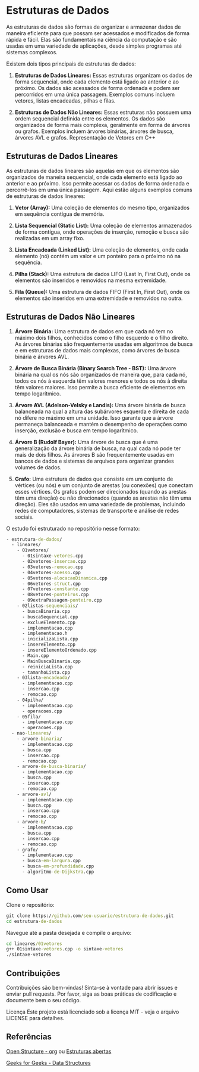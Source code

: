 # Estruturas de Dados

As estruturas de dados são formas de organizar e armazenar dados de maneira eficiente para que possam ser acessados e modificados de forma rápida e fácil. Elas são fundamentais na ciência da computação e são usadas em uma variedade de aplicações, desde simples programas até sistemas complexos.

Existem dois tipos principais de estruturas de dados:

1. **Estruturas de Dados Lineares:** Essas estruturas organizam os dados de forma sequencial, onde cada elemento está ligado ao anterior e ao próximo. Os dados são acessados de forma ordenada e podem ser percorridos em uma única passagem. Exemplos comuns incluem vetores, listas encadeadas, pilhas e filas.

2. **Estruturas de Dados Não Lineares:** Essas estruturas não possuem uma ordem sequencial definida entre os elementos. Os dados são organizados de forma mais complexa, geralmente em forma de árvores ou grafos. Exemplos incluem árvores binárias, árvores de busca, árvores AVL e grafos.
Representação de Vetores em C++

## Estruturas de Dados Lineares

As estruturas de dados lineares são aquelas em que os elementos são organizados de maneira sequencial, onde cada elemento está ligado ao anterior e ao próximo. Isso permite acessar os dados de forma ordenada e percorrê-los em uma única passagem. Aqui estão alguns exemplos comuns de estruturas de dados lineares:

1. **Vetor (Array):** Uma coleção de elementos do mesmo tipo, organizados em sequência contígua de memória.

2. **Lista Sequencial (Static List):** Uma coleção de elementos armazenados de forma contígua, onde operações de inserção, remoção e busca são realizadas em um array fixo.

3. **Lista Encadeada (Linked List):** Uma coleção de elementos, onde cada elemento (nó) contém um valor e um ponteiro para o próximo nó na sequência.

4. **Pilha (Stack):** Uma estrutura de dados LIFO (Last In, First Out), onde os elementos são inseridos e removidos na mesma extremidade.

5. **Fila (Queue):** Uma estrutura de dados FIFO (First In, First Out), onde os elementos são inseridos em uma extremidade e removidos na outra.

## Estruturas de Dados Não Lineares

1. **Árvore Binária:** Uma estrutura de dados em que cada nó tem no máximo dois filhos, conhecidos como o filho esquerdo e o filho direito. As árvores binárias são frequentemente usadas em algoritmos de busca e em estruturas de dados mais complexas, como árvores de busca binária e árvores AVL.

2. **Árvore de Busca Binária (Binary Search Tree - BST):** Uma árvore binária na qual os nós são organizados de maneira que, para cada nó, todos os nós à esquerda têm valores menores e todos os nós à direita têm valores maiores. Isso permite a busca eficiente de elementos em tempo logarítmico.

3. **Árvore AVL (Adelson-Velsky e Landis):** Uma árvore binária de busca balanceada na qual a altura das subárvores esquerda e direita de cada nó difere no máximo em uma unidade. Isso garante que a árvore permaneça balanceada e mantém o desempenho de operações como inserção, exclusão e busca em tempo logarítmico.

4. **Árvore B (Rudolf Bayer):** Uma árvore de busca que é uma generalização da árvore binária de busca, na qual cada nó pode ter mais de dois filhos. As árvores B são frequentemente usadas em bancos de dados e sistemas de arquivos para organizar grandes volumes de dados.

5. **Grafo:** Uma estrutura de dados que consiste em um conjunto de vértices (ou nós) e um conjunto de arestas (ou conexões) que conectam esses vértices. Os grafos podem ser direcionados (quando as arestas têm uma direção) ou não direcionados (quando as arestas não têm uma direção). Eles são usados em uma variedade de problemas, incluindo redes de computadores, sistemas de transporte e análise de redes sociais.

O estudo foi estruturado no repositório nesse formato:

```cmd
- estrutura-de-dados/
  - lineares/
    - 01vetores/
      - 01sintaxe-vetores.cpp
      - 02vetores-insercao.cpp
      - 03vetores-remocao.cpp
      - 04vetores-acesso.cpp
      - 05vetores-alocacaoDinamica.cpp
      - 06vetores-struct.cpp
      - 07vetores-constante.cpp
      - 08vetores-ponteiros.cpp
      - 09extraPassagem-ponteiro.cpp
    - 02listas-sequenciais/
      - buscaBinaria.cpp
      - buscaSequencial.cpp
      - exclueElemento.cpp
      - implementacao.cpp
      - implementacao.h
      - inicializaLista.cpp
      - insereElemento.cpp
      - insereElementoOrdenado.cpp
      - Main.cpp
      - MainBuscaBinaria.cpp
      - reiniciaLista.cpp
      - tamanhoLista.cpp
    - 03lista-encadeada/
      - implementacao.cpp
      - insercao.cpp
      - remocao.cpp
    - 04pilha/
      - implementacao.cpp
      - operacoes.cpp
    - 05fila/
      - implementacao.cpp
      - operacoes.cpp
  - nao-lineares/
    - arvore-binaria/
      - implementacao.cpp
      - busca.cpp
      - insercao.cpp
      - remocao.cpp
    - arvore-de-busca-binaria/
      - implementacao.cpp
      - busca.cpp
      - insercao.cpp
      - remocao.cpp
    - arvore-avl/
      - implementacao.cpp
      - busca.cpp
      - insercao.cpp
      - remocao.cpp
    - arvore-b/
      - implementacao.cpp
      - busca.cpp
      - insercao.cpp
      - remocao.cpp
    - grafo/
      - implementacao.cpp
      - busca-em-largura.cpp
      - busca-em-profundidade.cpp
      - algoritmo-de-Dijkstra.cpp
```

## Como Usar

Clone o repositório:

```cmd
git clone https://github.com/seu-usuario/estrutura-de-dados.git
cd estrutura-de-dados
```

Navegue até a pasta desejada e compile o arquivo:

```cmd
cd lineares/01vetores
g++ 01sintaxe-vetores.cpp -o sintaxe-vetores
./sintaxe-vetores
```

## Contribuições

Contribuições são bem-vindas! Sinta-se à vontade para abrir issues e enviar pull requests. Por favor, siga as boas práticas de codificação e documente bem o seu código.

Licença
Este projeto está licenciado sob a licença MIT - veja o arquivo LICENSE para detalhes.

## Referências

[Open Structure - org](https://opendatastructures.org/)
ou [Estruturas abertas](https://opendatastructures.org/)

[Geeks for Geeks - Data Structures](https://www.geeksforgeeks.org/data-structures/)
